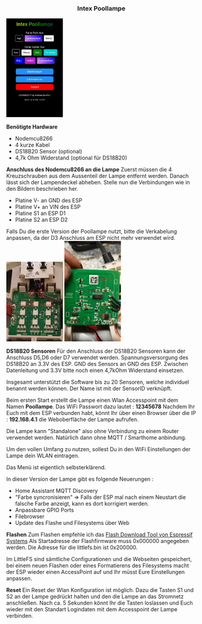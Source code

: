 ### <center>Intex Poollampe</center>
<img src="/img/Web.png" width="150"></center>


**Benötigte Hardware**
- Nodemcu8266
- 4 kurze Kabel
- DS18B20 Sensor (optional)
- 4,7k Ohm Widerstand (optional für DS18B20)


**Anschluss des Nodemcu8266 an die Lampe**
Zuerst müssen die 4 Kreuzschrauben aus dem Aussenteil der Lampe entfernt werden.
Danach lässt sich der Lampendeckel abheben.
Stelle nun die Verbindungen wie in den Bildern beschrieben her.

- Platine V- an GND des ESP
- Platine V+ an VIN des ESP
- Platine S1 an ESP D1
- Platine S2 an ESP D2

Falls Du die erste Version der Poollampe nutzt, bitte die Verkabelung anpassen, da der D3 Anschluss am ESP nicht mehr verwendet wird.
<img src="/img/nodemcu-vin.png" width="150">
<img src="/img/S1S2.jpg" width="150">


**DS18B20 Sensoren**
Für den Anschluss der DS18B20 Sensoren kann der Anschluss D5,D6 oder D7 verwendet werden. Spannungsversorgung des DS18B20 an 3.3V des ESP. GND des Sensors an GND des ESP. Zwischen Datenleitung und 3.3V bitte noch einen 4,7kOhm Widerstand einsetzen.

Insgesamt unterstützt die Software bis zu 20 Sensoren, welche individuel benannt werden können. Der Name ist mit der SensorID verknüpft.

Beim ersten Start erstellt die Lampe einen Wlan Accesspoint mit dem Namen **Poollampe**. Das WiFi Passwort dazu lautet : **12345678**
Nachdem Ihr Euch mit dem ESP verbunden habt, könnt Ihr über einen Browser über die IP : **192.168.4.1** die Weboberfläche der Lampe aufrufen.

Die Lampe kann "Standalone" also ohne Verbindung zu einem Router verwendet werden. Natürlich dann ohne MQTT / Smarthome anbindung.

Um den vollen Umfang zu nutzen, sollest Du in den WiFi Einstellungen der Lampe dein WLAN eintragen.

Das Menü ist eigentlich selbsterklärend.

In dieser Version der Lampe gibt es folgende Neuerungen : 
- Home Assistant MQTT Discovery
- "Farbe syncronisieren" => Falls der ESP mal nach einem Neustart die falsche Farbe anzeigt, kann es dort korrigiert werden.
- Anpassbare GPIO Ports
- Filebrowser
- Update des Flashe und Filesystems über Web


**Flashen**
Zum Flashen empfehle ich das [Flash Download Tool von Espressif Systems](https://www.espressif.com/en/support/download/other-tools "Flash Download Tool") 
Als Startadresse der Flashfirmware muss 0x000000 angegeben werden.
Die Adresse für die littlefs.bin ist 0x200000.

Im LittleFS sind sämtliche Configurationen und die Webseiten gespeichert, bei einem neuen Flashen oder eines Formatierens des Filesystems macht der ESP wieder einen AccessPoint auf und Ihr müsst Eure Einstellungen anpassen.


**Reset**
Ein Reset der Wlan Konfiguration ist möglich.
Dazu die Tasten S1 und S2 an der Lampe gedrückt halten und den die Lampe an das Stromnetz anschließen. Nach ca. 5 Sekunden könnt Ihr die Tasten loslassen und Euch wieder mit den Standart Logindaten mit dem Accesspoint der Lampe verbinden.

